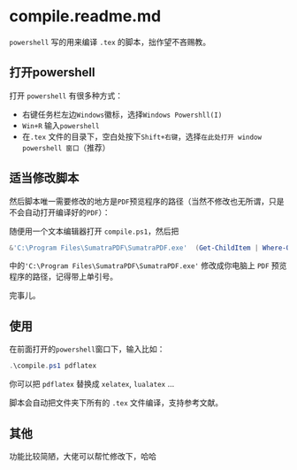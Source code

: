# compile.readme.md

`powershell` 写的用来编译 `.tex` 的脚本，拙作望不吝赐教。

## 打开powershell

打开 `powershell` 有很多种方式：

+ 右键任务栏左边`Windows`徽标，选择`Windows Powershll(I)`
+ `Win+R` 输入`powershell`
+ 在`.tex` 文件的目录下，空白处按下`Shift+右键`，选择`在此处打开 window powershell 窗口`（推荐）

## 适当修改脚本

然后脚本唯一需要修改的地方是`PDF`预览程序的路径（当然不修改也无所谓，只是不会自动打开编译好的`PDF`）：

随便用一个文本编辑器打开 `compile.ps1`，然后把

```powershell
&'C:\Program Files\SumatraPDF\SumatraPDF.exe'  (Get-ChildItem | Where-Object Name -Like "*.pdf")
```

中的`'C:\Program Files\SumatraPDF\SumatraPDF.exe'` 修改成你电脑上 `PDF` 预览程序的路径，记得带上单引号。

完事儿。

## 使用

在前面打开的`powershell`窗口下，输入比如：

```powershell
.\compile.ps1 pdflatex
```

你可以把 `pdflatex` 替换成 `xelatex`, `lualatex` ...

脚本会自动把文件夹下所有的 `.tex` 文件编译，支持参考文献。

## 其他

功能比较简陋，大佬可以帮忙修改下，哈哈
